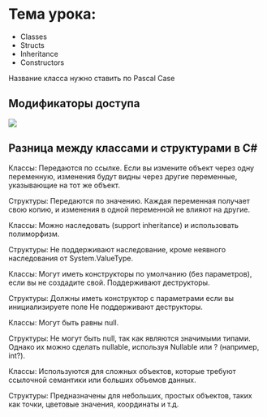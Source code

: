 # Тема урока: 
- Classes 
- Structs 
- Inheritance 
- Constructors 

Название класса нужно ставить по Pascal Case 

## Модификаторы доступа 

![](https://i.stack.imgur.com/TNtq3.png)

## Разница между классами и структурами в C# 

Классы: Передаются по ссылке. Если вы измените объект через одну переменную, изменения будут видны через другие переменные, указывающие на тот же объект.

Структуры: Передаются по значению. Каждая переменная получает свою копию, и изменения в одной переменной не влияют на другие.


Классы: Можно наследовать (support inheritance) и использовать полиморфизм.

Структуры: Не поддерживают наследование, кроме неявного наследования от System.ValueType.

Классы:
Могут иметь конструкторы по умолчанию (без параметров), если вы не создадите свой.
Поддерживают деструкторы.

Структуры:
Должны иметь конструктор с параметрами если вы инициализируете поле
Не поддерживают деструкторы.


Классы: Могут быть равны null.

Структуры: Не могут быть null, так как являются значимыми типами. Однако их можно сделать nullable, используя Nullable<T> или ? (например, int?).


Классы: Используются для сложных объектов, которые требуют ссылочной семантики или больших объемов данных.

Структуры: Предназначены для небольших, простых объектов, таких как точки, цветовые значения, координаты и т.д.